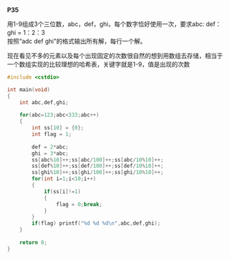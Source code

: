 __P35__

用1-9组成3个三位数，abc，def，ghi，每个数字恰好使用一次，要求abc: def：ghi = 1：2：3\
按照“adc def ghi”的格式输出所有解，每行一个解。

现在看见不多的元素以及每个出现固定的次数很自然的想到用数组去存储，相当于一个数组实现的比较理想的哈希表，关键字就是1-9，值是出现的次数
```C++
#include <cstdio>

int main(void)
{
	int abc,def,ghi;
	
	for(abc=123;abc<333;abc++)
	{
		int ss[10] = {0};
		int flag = 1;
		
		def = 2*abc;
		ghi = 3*abc;
		ss[abc%10]++;ss[abc/100]++;ss[abc/10%10]++;
		ss[def%10]++;ss[def/100]++;ss[def/10%10]++;
		ss[ghi%10]++;ss[ghi/100]++;ss[ghi/10%10]++;
		for(int i=1;i<10;i++)
		{
			if(ss[i]!=1)
			{
				flag = 0;break;
			}
		}
		if(flag) printf("%d %d %d\n",abc,def,ghi);
	}
	
	return 0;
}
```
